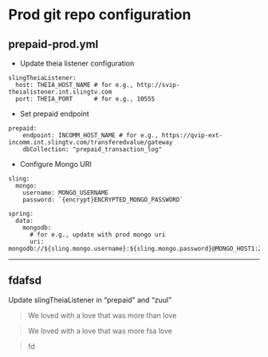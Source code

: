 # Prod git repo configuration

## prepaid-prod.yml
- Update theia listener configuration
```
slingTheiaListener:
  host: THEIA_HOST_NAME # for e.g., http://svip-theialistener.int.slingtv.com
  port: THEIA_PORT      # for e.g., 10555
```

- Set prepaid endpoint
```
prepaid:
    endpoint: INCOMM_HOST_NAME # for e.g., https://qvip-ext-incomm.int.slingtv.com/transferedvalue/gateway
    dbCollection: "prepaid_transaction_log"
```

- Configure Mongo URI
```
sling:
  mongo:
    username: MONGO_USERNAME
    password: `{encrypt}ENCRYPTED_MONGO_PASSWORD`
    
spring:
  data:
    mongodb:
      # for e.g., update with prod mongo uri
      uri: mongodb://${sling.mongo.username}:${sling.mongo.password}@MONGO_HOST1:27017,MONGO_HOST2:27017,MONGO_HOST3:27017/msqamongo
```
***

## 

## fdafsd

Update slingTheiaListener in “prepaid" and “zuul"
> We loved with a love that was more than love

> We loved with a love that was more fsa love

> fd

